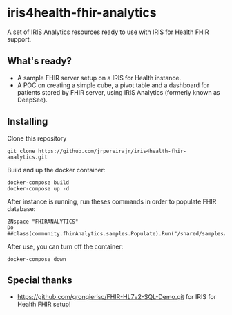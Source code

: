 # iris4health-fhir-analytics

A set of IRIS Analytics resources ready to use with IRIS for Health FHIR support.

## What's ready?

* A sample FHIR server setup on a IRIS for Health instance.
* A POC on creating a simple cube, a pivot table and a dashboard for patients stored by FHIR server, using IRIS Analytics (formerly known as DeepSee).

## Installing

Clone this repository

```
git clone https://github.com/jrpereirajr/iris4health-fhir-analytics.git
```

Build and up the docker container:

```
docker-compose build
docker-compose up -d
```

After instance is running, run theses commands in order to populate FHIR database:

```
ZNspace "FHIRANALYTICS"
Do ##class(community.fhirAnalytics.samples.Populate).Run("/shared/samples/")
```

After use, you can turn off the container:

```
docker-compose down
```

## Special thanks

* https://github.com/grongierisc/FHIR-HL7v2-SQL-Demo.git for IRIS for Health FHIR setup!